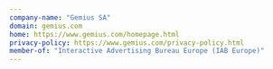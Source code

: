 ```yaml
---
company-name: "Gemius SA"
domain: gemius.com
home: https://www.gemius.com/homepage.html
privacy-policy: https://www.gemius.com/privacy-policy.html
member-of: "Interactive Advertising Bureau Europe (IAB Europe)"
---
```




